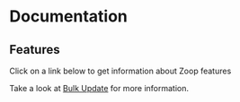 # Documentation

## Features

Click on a link below to get information about Zoop features

Take a look at [Bulk Update](/docs/BulkUpdate.md) for more information.
